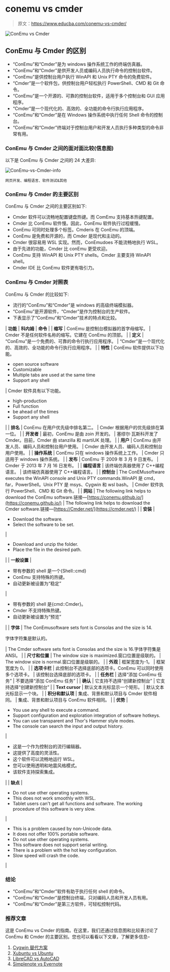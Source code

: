 # conemu vs cmder

> 原文：<https://www.educba.com/conemu-vs-cmder/>

![ConEmu vs Cmder](img/a5fb4f52f4f15a9d9068a77907a82c7d.png)



## ConEmu 与 Cmder 的区别

*   “ConEmu”和“Cmder”是为 windows 操作系统工作的终端仿真器。
*   “ConEmu”和“Cmder”是供开发人员或编码人员执行命令的控制台软件。
*   “ConEmu”是供控制台用户执行 WinAPI 和 Unix PTY 命令的免费软件。
*   “Cmder”是一个软件包，供控制台用户轻松执行 PowerShell、CMD 和 Git 命令。
*   “ConEmu”是一个开源的、可靠的控制台软件，适用于多个控制台和 GUI 应用程序。
*   “Cmder”是一个现代化的、高效的、全功能的命令行执行应用程序。
*   “ConEmu”和“Cmder”是在 Windows 操作系统中执行任何 Shell 命令的控制台。
*   “ConEmu”和“Cmder”终端对于控制台用户和开发人员执行多种类型的命令非常有用。

### ConEmu 与 Cmder 之间的面对面比较(信息图)

以下是 ConEmu 与 Cmder 之间的 24 大差异:

![ConEmu-vs-Cmder-info](img/873471738e073baa46a74769700c38a2.png)



<small>网页开发、编程语言、软件测试&其他</small>

### ConEmu 与 Cmder 的主要区别

ConEmu 与 Cmder 之间的主要区别如下:

*   Cmder 软件可以流畅地配置键盘热键。而 ComEmu 支持基本热键配置。
*   Cmder 比 ConEmu 软件慢。因此，ConEmu 软件执行过程缓慢。
*   ConEmu 可同时处理多个标签。Cmderis 在 ConEmu 的顶端。
*   ConEmu 是免费和开源的，而 Cmder 是现代和主动的。
*   Cmder 很容易用 WSL 实现。然而，ConEmudoes 不能流畅地执行 WSL。
*   由于先进的功能，Cmder 比 conEmu 更受欢迎。
*   ConEmu 支持 WinAPI 和 Unix PTY shells。Cmder 主要支持 WinAPI shell。
*   Cmder IDE 比 ConEmu 软件更有吸引力。

### ConEmu 与 Cmder 对照表

ConEmu 与 Cmder 的比较如下:

*   流行的“ConEmu”和“Cmder”是 windows 的高级终端模拟器。
*   “ConEmu”是开源软件，“Cmder”是作为控制台的生产软件。
*   下表显示了“ConEmu”和“Cmder”技术的特点和比较。

| **功能** | **科内姆** | **命令** |
| **缩写** | ConEmu 是控制台模拟器的首字母缩写。 | Cmder 不是任何软件名称的缩写。它建在 ConEmu 的顶部。 |
| **定义** | “ConEmu”是一个免费的、可靠的命令行执行应用程序。 | “Cmder”是一个现代化的、高效的、全功能的命令行执行应用程序。 |
| **特性** | ConEmu 软件提供以下功能。

*   open source software
*   Customizable
*   Multiple tabs are used at the same time
*   Support any shell

 | Cmder 软件具有以下功能。

*   high-production
*   Full function
*   be ahead of the times
*   Support any shell

 |
| **排名** | ConEmu 在用户优先级中排名第二。 | Cmder 根据用户的优先级排在第一位。 |
| **开发者** | 最初，ConEmu 是由 zoin 开发的。 | 塞缪尔·瓦斯科开发了 Cmder。目前，Cmder 由 stanzilla 和 martiUK 处理。 |
| **用户** | ConEmu 由开发人员、编码人员和控制台用户使用。 | Cmder 由开发人员、编码人员和控制台用户使用。 |
| **操作系统** | ConEmu 只在 windows 操作系统上工作。 | Cmder 只适用于 windows 操作系统。 |
| **发布** | ConEmu 于 2009 年 3 月 9 日发布。 | Cmder 于 2013 年 7 月 16 日发布。 |
| **编程语言** | 该终端仿真器使用了 C++编程语言。 | 该终端仿真器使用了 C++编程语言。 |
| **控制台** | The ConEMusoftware executes the WinAPI console and Unix PTY commands.WinAPI 是 cmd，far，PowerShell。Unix PTY 是 msys、Cygwin 和 wsl bash。 | Cmder 软件执行 PowerShell、CMD 和 Git 命令。 |
| **网站** | The following link helps to download the ConEmu software.链接—[https://conemu.github.io/](https://conemu.github.io/) | The following link helps to download the Cmder software.链接—[https://Cmder.net/](https://cmder.net/) |
| **安装** | 

*   Download the software.
*   Select the software to be set.

 | 

*   Download and unzip the folder.
*   Place the file in the desired path.

 |
| **一般设置** | 

*   带有参数的 shell 是一个{Shell::cmd}
*   ConEmu 支持特殊的热键。
*   自动更新被设置为“稳定”

 | 

*   带有参数的 shell 是{cmd::Cmder}。
*   Cmder 不支持特殊热键。
*   自动更新被设置为“预览”

 |
| **字体** | The ConEmusoftware sets font is Consolas and the size is 14.

字体字符集是默认的。

 | The Cmder software sets font is Consolas and the size is 16.字体字符集是 ANSI。 |
| **尺寸和位置** | The window size is maximized.窗口位置是级联的。 | The window size is normal.窗口位置是级联的。 |
| **外观** | 框架宽度为-1。 | 框架宽度为 0。 |
| **选项卡栏** | 此控制台不选择底部的选项卡。ConEmu 可以同时使用多个选项卡。 | 该控制台选择底部的选项卡。 |
| **任务栏** | 选择“添加 ConEmu 任务” | 不要选择“添加 ConEmu 任务” |
| **确认** | 它支持不选择“创建新控制台” | 它支持选择“创建新控制台” |
| **Text cursor** | 默认文本光标显示一个矩形。 | 默认文本光标显示一个块。 |
| **积分和默认项** | 集成、背景和默认项目与 Cmder 软件相同。 | 集成、背景和默认项目与 ConEmu 软件相同。 |
| **优势** | 

*   You use any shell to execute a command.
*   Support configuration and exploration integration of software hotkeys.
*   You can use transparent and Thor's Hammer style modes.
*   The console can search the input and output history.

 | 

*   这是一个作为控制台的流行编辑器。
*   这提供了高度的灵活性。
*   这个软件可以流畅地运行 WSL。
*   您可以使用透明和地震风格模式。
*   该软件支持探索集成。

 |
| **缺点** | 

*   Do not use other operating systems.
*   This does not work smoothly with WSL.
*   Tablet users can't get all functions and software. The working procedure of this software is very slow.

 | 

*   This is a problem caused by non-Unicode data.
*   It does not offer 100% portable software.
*   Do not use other operating systems.
*   This software does not support serial writing.
*   There is a problem with the hot key configuration.
*   Slow speed will crash the code.

 |

### 结论

*   “ConEmu”和“Cmder”软件有助于执行任何 shell 的命令。
*   “ConEmu”和“Cmder”是控制台终端，只对编码人员和开发人员有用。
*   “ConEmu”和“Cmder”是第三方软件，可轻松控制代码。

### 推荐文章

这是 ConEmu vs Cmder 的指南。在这里，我们还通过信息图和比较表讨论了 ConEmu 和 Cmder 的主要区别。您也可以看看以下文章，了解更多信息–

1.  [Cygwin 替代方案](https://www.educba.com/cygwin-alternative/)
2.  [Xubuntu vs Ubuntu](https://www.educba.com/xubuntu-vs-ubuntu/)
3.  [LibreCAD vs AutoCAD](https://www.educba.com/librecad-vs-autocad/)
4.  [Simplenote vs Evernote](https://www.educba.com/simplenote-vs-evernote/)





